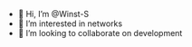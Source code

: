 - 👋 Hi, I’m @Winst-S
- 👀 I’m interested in networks
- 💞️ I’m looking to collaborate on development

<!---
Winst-S/Winst-S is a ✨ special ✨ repository because its `README.md` (this file) appears on your GitHub profile.
You can click the Preview link to take a look at your changes.
--->

